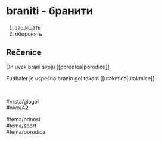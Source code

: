 # braniti - бранити

1. защищать  
2. оборонять  

## Rečenice

On uvek brani svoju [[porodica|porodicu]].  

Fudbaler je uspešno branio gol tokom [[utakmica|utakmice]].  

<br>

#vrsta/glagol  
#nivo/A2  

#tema/odnosi  
#tema/sport  
#tema/porodica  
